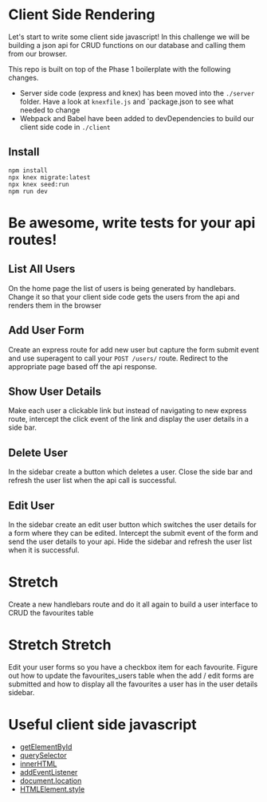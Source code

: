 # Client Side Rendering

Let's start to write some client side javascript! In this challenge we will be building a json api for CRUD functions on our database and calling them from our browser.

This repo is built on top of the Phase 1 boilerplate with the following changes.

 - Server side code (express and knex) has been moved into the `./server` folder. Have a look at `knexfile.js` and `package.json to see what needed to change
 - Webpack and Babel have been added to devDependencies to build our client side code in `./client`
## Install

```
npm install
npx knex migrate:latest
npx knex seed:run
npm run dev
```

# Be awesome, write tests for your api routes!

## List All Users

On the home page the list of users is being generated by handlebars. Change it so that your client side code gets the users from the api and renders them in the browser

## Add User Form

Create an express route for add new user but capture the form submit event and use superagent to call your `POST /users/` route. Redirect to the appropriate page based off the api response.

## Show User Details

Make each user a clickable link but instead of navigating to new express route, intercept the click event of the link and display the user details in a side bar.

## Delete User

In the sidebar create a button which deletes a user. Close the side bar and refresh the user list when the api call is successful.

## Edit User

In the sidebar create an edit user button which switches the user details for a form where they can be edited. Intercept the submit event of the form and send the user details to your api. Hide the sidebar and refresh the user list when it is successful.

# Stretch

Create a new handlebars route and do it all again to build a user interface to CRUD the favourites table

# Stretch Stretch

Edit your user forms so you have a checkbox item for each favourite. Figure out how to update the favourites_users table when the add / edit forms are submitted and how to display all the favourites a user has in the user details sidebar.

# Useful client side javascript

- [getElementById](https://developer.mozilla.org/en-US/docs/Web/API/Document/getElementById)
- [querySelector](https://developer.mozilla.org/en-US/docs/Web/API/Document/querySelector)
- [innerHTML](https://developer.mozilla.org/en-US/docs/Web/API/Element/innerHTML)
- [addEventListener](https://developer.mozilla.org/en-US/docs/Web/API/EventTarget/addEventListener)
- [document.location](https://developer.mozilla.org/en-US/docs/Web/API/Document/location)
- [HTMLElement.style](https://developer.mozilla.org/en-US/docs/Web/API/HTMLElement/style)





